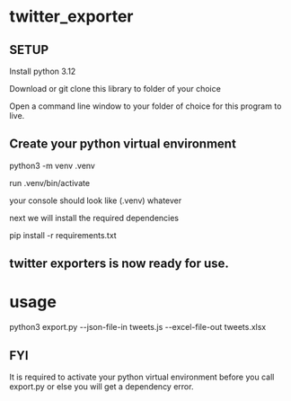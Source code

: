 # twitter_exporter


## SETUP
Install python 3.12

Download or git clone this library to folder of your choice

Open a command line window to your folder of choice for this program to live.
## Create your python virtual environment
python3 -m venv .venv

run .venv/bin/activate

your console should look like
(.venv) whatever

next we will install the required dependencies

pip install -r requirements.txt

## twitter exporters is now ready for use.

# usage
python3 export.py --json-file-in tweets.js --excel-file-out tweets.xlsx


## FYI
It is required to activate your python virtual environment
before you call export.py or else you will get a dependency error.
